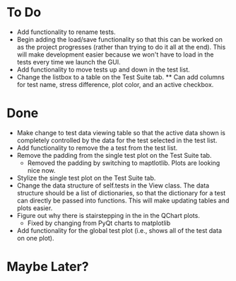 # To Do
* Add functionality to rename tests.
* Begin adding the load/save functionality so that this can be worked on as the project progresses (rather than trying to do it all at the end). This will make development easier because we won't have to load in the tests every time we launch the GUI.
* Add functionality to move tests up and down in the test list.
* Change the listbox to a table on the Test Suite tab.
** Can add columns for test name, stress difference, plot color, and an active checkbox. 

# Done
* Make change to test data viewing table so that the active data shown is completely controlled by the data for the test selected in the test list.
* Add functionality to remove the a test from the test list.
* Remove the padding from the single test plot on the
  Test Suite tab.
  - Removed the padding by switching to maptlotlib. Plots are looking nice
  now.
* Stylize the single test plot on the Test Suite tab.
* Change the data structure of self.tests in the View class.
  The data structure should be a list of dictionaries, so that
  the dictionary for a test can directly be passed into functions.
  This will make updating tables and plots easier.
* Figure out why there is stairstepping in the in the QChart plots.
  - Fixed by changing from PyQt charts to matplotlib
* Add functionality for the global test plot (i.e., shows all of the test
  data on one plot).
  

# Maybe Later?